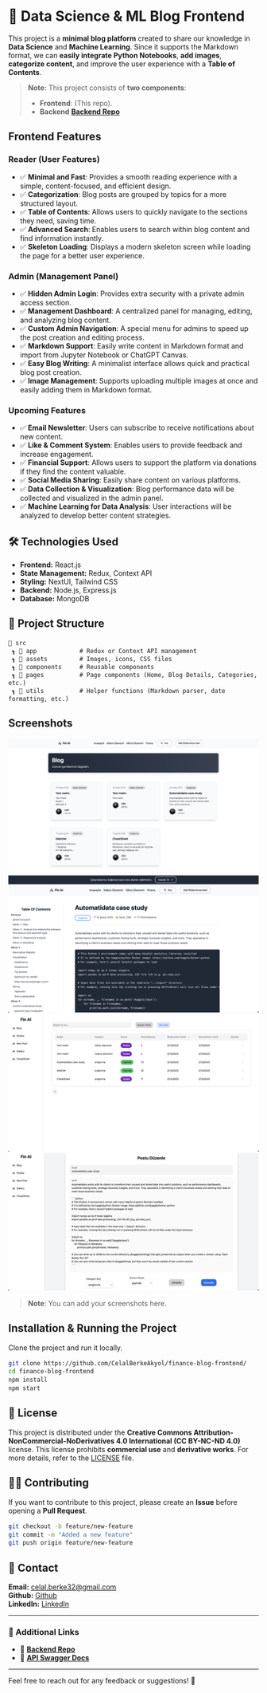 # 📝 Data Science & ML Blog Frontend

This project is a **minimal blog platform** created to share our knowledge in **Data Science** and **Machine Learning**. Since it supports the Markdown format, we can **easily integrate Python Notebooks**, **add images**, **categorize content**, and improve the user experience with a **Table of Contents**.

> **Note:** This project consists of **two components**:
>
> - **Frontend**: (This repo).
> - **Backend** **[Backend Repo](https://github.com/CelalBerkeAkyol/Finance-blog-backend)**

## Frontend Features

### **Reader (User Features)**

- ✅ **Minimal and Fast**: Provides a smooth reading experience with a simple, content-focused, and efficient design.  
- ✅ **Categorization**: Blog posts are grouped by topics for a more structured layout.  
- ✅ **Table of Contents**: Allows users to quickly navigate to the sections they need, saving time.  
- ✅ **Advanced Search**: Enables users to search within blog content and find information instantly.  
- ✅ **Skeleton Loading**: Displays a modern skeleton screen while loading the page for a better user experience.  

### **Admin (Management Panel)**

- ✅ **Hidden Admin Login**: Provides extra security with a private admin access section.  
- ✅ **Management Dashboard**: A centralized panel for managing, editing, and analyzing blog content.  
- ✅ **Custom Admin Navigation**: A special menu for admins to speed up the post creation and editing process.  
- ✅ **Markdown Support**: Easily write content in Markdown format and import from Jupyter Notebook or ChatGPT Canvas.  
- ✅ **Easy Blog Writing**: A minimalist interface allows quick and practical blog post creation.  
- ✅ **Image Management**: Supports uploading multiple images at once and easily adding them in Markdown format.  

### **Upcoming Features**

- ✅ **Email Newsletter**: Users can subscribe to receive notifications about new content.  
- ✅ **Like & Comment System**: Enables users to provide feedback and increase engagement.  
- ✅ **Financial Support**: Allows users to support the platform via donations if they find the content valuable.  
- ✅ **Social Media Sharing**: Easily share content on various platforms.  
- ✅ **Data Collection & Visualization**: Blog performance data will be collected and visualized in the admin panel.  
- ✅ **Machine Learning for Data Analysis**: User interactions will be analyzed to develop better content strategies.  

## 🛠 Technologies Used

- **Frontend:** React.js  
- **State Management:** Redux, Context API  
- **Styling:** NextUI, Tailwind CSS  
- **Backend:** Node.js, Express.js  
- **Database:** MongoDB  

## 📎 Project Structure

```
📂 src
 ┓ 📂 app            # Redux or Context API management  
 ┓ 📂 assets         # Images, icons, CSS files  
 ┓ 📂 components     # Reusable components  
 ┓ 📂 pages          # Page components (Home, Blog Details, Categories, etc.)  
 ┓ 📂 utils          # Helper functions (Markdown parser, date formatting, etc.)  
```

## Screenshots

![Blogs Page](./screenshots/Screenshot%202025-02-15%20at%2018.57.02.png)  
![Blog Post](./screenshots/Screenshot%202025-02-15%20at%2018.57.22.png)  
![Blogs List ](./screenshots/Screenshot%202025-02-15%20at%2018.58.26.png)  
![Edit Blog Post ](./screenshots/Screenshot%202025-02-15%20at%2018.59.37.png)  

> **Note**: You can add your screenshots here.  

## Installation & Running the Project

Clone the project and run it locally.  

```bash
git clone https://github.com/CelalBerkeAkyol/finance-blog-frontend/
cd finance-blog-frontend
npm install
npm start
```

## 📝 License

This project is distributed under the **Creative Commons Attribution-NonCommercial-NoDerivatives 4.0 International (CC BY-NC-ND 4.0)** license. This license prohibits **commercial use** and **derivative works**. For more details, refer to the [LICENSE](LICENSE) file.  

## 👨‍💻 Contributing

If you want to contribute to this project, please create an **Issue** before opening a **Pull Request**.  

```bash
git checkout -b feature/new-feature
git commit -m "Added a new feature"
git push origin feature/new-feature
```

## **📩 Contact**

**Email:** [celal.berke32@gmail.com](mailto:buscberke@gmail.com)  
**Github:** [Github](https://github.com/CelalBerkeAkyol)  
**LinkedIn:** [LinkedIn](https://www.linkedin.com/in/celal-berke-akyol-389a3a216/)  

---

### **🔗 Additional Links**

- 📌 **[Backend Repo](https://github.com/CelalBerkeAkyol/Finance-blog-backend)**  
- 📌 **[API Swagger Docs](#)**  

---

Feel free to reach out for any feedback or suggestions! 🚀

